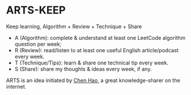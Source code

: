 # ARTS-KEEP
Keep learning, Algorithm + Review + Technique + Share

- A (Algorithm): complete & understand at least one LeetCode algorithm question per week;
- R (Review): read/listen to at least one useful English article/podcast every week.
- T (Technique/Tips): learn & share one technical tip every week.
- S (Share): share my thoughts & ideas every week, if any.

ARTS is an idea initiated by [Chen Hao](https://github.com/haoel), a great knowledge-sharer on the internet.
